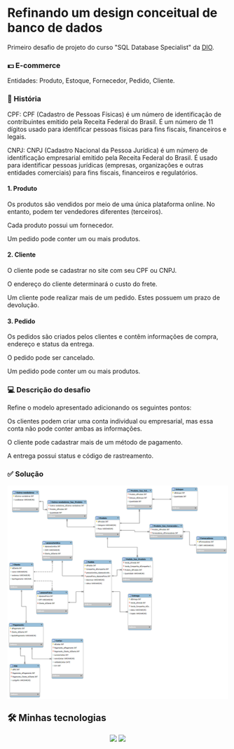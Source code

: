 # Refinando um design conceitual de banco de dados
Primeiro desafio de projeto do curso "SQL Database Specialist" da [DIO](https://www.dio.me/).

### 💵 E-commerce
Entidades: Produto, Estoque, Fornecedor, Pedido, Cliente.

### 📖 História
CPF: CPF (Cadastro de Pessoas Físicas) é um número de identificação de contribuintes emitido pela Receita Federal do Brasil. É um número de 11 dígitos usado para identificar pessoas físicas para fins fiscais, financeiros e legais. <br>

CNPJ: CNPJ (Cadastro Nacional da Pessoa Jurídica) é um número de identificação empresarial emitido pela Receita Federal do Brasil. É usado para identificar pessoas jurídicas (empresas, organizações e outras entidades comerciais) para fins fiscais, financeiros e regulatórios.

#### 1. Produto

Os produtos são vendidos por meio de uma única plataforma online. No entanto, podem ter vendedores diferentes (terceiros).

Cada produto possui um fornecedor.

Um pedido pode conter um ou mais produtos.

#### 2. Cliente

O cliente pode se cadastrar no site com seu CPF ou CNPJ.

O endereço do cliente determinará o custo do frete.

Um cliente pode realizar mais de um pedido. Estes possuem um prazo de devolução.

#### 3. Pedido

Os pedidos são criados pelos clientes e contêm informações de compra, endereço e status da entrega.

O pedido pode ser cancelado.

Um pedido pode conter um ou mais produtos.

### 💻 Descrição do desafio
Refine o modelo apresentado adicionando os seguintes pontos:

Os clientes podem criar uma conta individual ou empresarial, mas essa conta não pode conter ambas as informações.

O cliente pode cadastrar mais de um método de pagamento.

A entrega possui status e código de rastreamento.

### ✅ Solução
<img align="center" src="https://github.com/Eduardo220/ecommerce/blob/main/e-commerce.png" width=""/> 

## 🛠️ Minhas tecnologias
<p align="center">

<img src="https://cdn.jsdelivr.net/gh/devicons/devicon@latest/icons/git/git-original.svg" width="100">   
<img src="https://cdn.jsdelivr.net/gh/devicons/devicon@latest/icons/mysql/mysql-original.svg" width="100">      

</p> 
